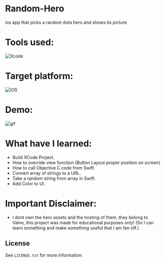 # Random-Hero
ios app that picks a random dota hero and shows its picture

# Tools used:
![Xcode](https://img.shields.io/badge/Xcode-007ACC?style=for-the-badge&logo=Xcode&logoColor=white)

# Target platform:
![iOS](https://img.shields.io/badge/iOS-000000?style=for-the-badge&logo=ios&logoColor=white)

# Demo:
![gif](https://raw.githubusercontent.com/stefan-najdovski/Random-Hero/main/demo-screen.gif)

# What have I learned:

- Build XCode Project.
- How to override view function (Button Layout proper position on screen)
- How to call Objective C code from Swift.
- Convert array of strings to a URL.
- Take a random string from array in Swift.
- Add Color to UI.

# Important Disclaimer:
- I dont own the hero assets and the hosting of them, they belong to Valve, this project was made for educational purposes only! (So I can learn something and make something useful that I am fan off.)

<!-- LICENSE -->
## License

See `LICENSE.txt` for more information.
